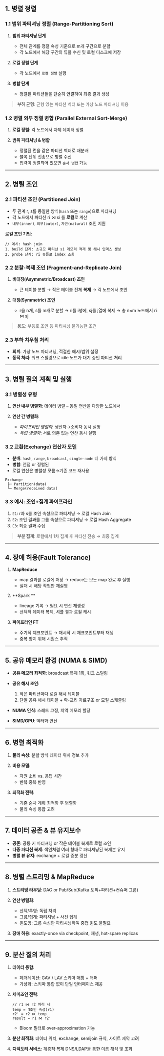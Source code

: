 ## 1. 병렬 정렬

### 1.1 범위 파티셔닝 정렬 (Range-Partitioning Sort)

1. **범위 파티셔닝 단계**

   * 전체 관계를 정렬 속성 기준으로 m개 구간으로 분할
   * 각 노드에서 해당 구간의 튜플 수신 및 로컬 디스크에 저장
2. **로컬 정렬 단계**

   * 각 노드에서 `로컬 정렬` 실행
3. **병합 단계**

   * 정렬된 파티션들을 단순히 연결하여 최종 결과 생성

> **부하 균형**: 균형 있는 파티션 벡터 또는 가상 노드 파티셔닝 이용

### 1.2 병렬 외부 정렬 병합 (Parallel External Sort-Merge)

1. **로컬 정렬**: 각 노드에서 자체 데이터 정렬
2. **범위 파티셔닝 & 병합**

   * 정렬된 런을 같은 파티션 벡터로 재분배
   * 블록 단위 전송으로 병렬 수신
   * 입력이 정렬되어 있으면 `순서 병합` 가능

---

## 2. 병렬 조인

### 2.1 파티션 조인 (Partitioned Join)

* 두 관계 r, s를 동일한 방식(`hash` 또는 `range`)으로 파티셔닝
* 각 노드에서 파티션 ri ⋈ si 를 **로컬**로 계산
* `내부(inner)`, `외부(outer)`, `자연(natural)` 조인 지원

**로컬 조인 기법**:

```
// 예시: hash join
1. build 단계: 소규모 파티션 si 메모리 적재 및 해시 인덱스 생성
2. probe 단계: ri 튜플로 index 조회
```

### 2.2 분할-복제 조인 (Fragment-and-Replicate Join)

1. **비대칭(Asymmetric/Broadcast) 조인**

   * 큰 테이블 분할 → 작은 테이블 전체 **복제** → 각 노드에서 조인
2. **대칭(Symmetric) 조인**

   * r을 n개, s를 m개로 분할 → ri를 i행에, sj를 j열에 복제 → 총 n×m 노드에서 ri ⋈ sj

> **용도**: 부등호 조인 등 파티셔닝 불가능한 조건

### 2.3 부하 치우침 처리

* **회피**: 가상 노드 파티셔닝, 적절한 해시/범위 설정
* **동적 처리**: 워크 스틸링으로 idle 노드가 대기 중인 파티션 처리

---

## 3. 병렬 질의 계획 및 실행

### 3.1 병렬성 유형

1. **연산 내부 병렬화**: 데이터 병렬 – 동일 연산을 다양한 노드에서
2. **연산 간 병렬화**:

   * *파이프라인 병렬화*: 생산자→소비자 동시 실행
   * *독립 병렬화*: 서로 의존 없는 연산 동시 실행

### 3.2 교환(Exchange) 연산자 모델

* **분배**: `hash`, `range`, `broadcast`, `single-node` 네 가지 방식
* **병합**: 랜덤 or 정렬된
* 로컬 연산은 병렬성 모름→기존 코드 재사용

```text
Exchange
 ├─ Partition(data)
 └─ Merge(received data)
```

### 3.3 예시: 조인+집계 파이프라인

1. `E1`: r과 s를 조인 속성으로 파티셔닝 → 로컬 Hash Join
2. `E2`: 조인 결과를 그룹 속성으로 파티셔닝 → 로컬 Hash Aggregate
3. `E3`: 최종 결과 수집

> **부분 집계**: 로컬에서 1차 집계 후 파티션 전송 → 최종 집계

---

## 4. 장애 허용(Fault Tolerance)

1. **MapReduce**

   * map 결과를 로컬에 저장 → reduce는 모든 map 완료 후 실행
   * 실패 시 해당 작업만 재실행
2. **Spark **

   * lineage 기록 → 필요 시 연산 재생성
   * 선택적 데이터 복제, 셔플 결과 로컬 캐시
3. **파이프라인 FT**

   * 주기적 체크포인트 → 재시작 시 체크포인트부터 재생
   * 중복 방지 위해 시퀀스 추적

---

## 5. 공유 메모리 환경 (NUMA & SIMD)

* **공유 메모리 최적화**: broadcast 복제 1회, 워크 스틸링
* **공유 해시 조인**:

  1. 작은 파티션마다 로컬 해시 테이블
  2. 단일 공유 해시 테이블 + 락-프리 자료구조 or 모절 스케줄링
* **NUMA 인식**: 스레드 고정, 지역 메모리 할당
* **SIMD/GPU**: 벡터화 연산

---

## 6. 병렬 최적화

1. **물리 속성**: 분할 방식·데이터 위치 정보 추가
2. **비용 모델**:

   * 자원 소비 vs. 응답 시간
   * 반복·중복 반영
3. **최적화 전략**:

   * 기존 순차 계획 최적화 후 병렬화
   * 물리 속성 통합 고려

---

## 7. 데이터 공존 & 뷰 유지보수

* **공존**: 공통 키 파티셔닝 or 작은 테이블 복제로 로컬 조인
* **다중 파티션 복제**: 색인처럼 여러 형태로 파티셔닝된 복제본 유지
* **병렬 뷰 유지**: exchange + 로컬 증분 갱신

---

## 8. 병렬 스트리밍 & MapReduce

1. **스트리밍 라우팅**: DAG or Pub/Sub(Kafka 토픽+파티션+컨슈머 그룹)
2. **연산 병렬화**:

   * 선택/투영: 독립 처리
   * 그룹/집계: 파티셔닝 + 사전 집계
   * 윈도잉: 그룹 속성만 파티셔닝하여 중첩 윈도 불필요
3. **장애 허용**: exactly-once via checkpoint, 재생, hot-spare replicas

---

## 9. 분산 질의 처리

1. **데이터 통합**:

   * 페더레이션: GAV / LAV 스키마 매핑 + 래퍼
   * 가상화: 스키마 통합 없이 단일 인터페이스 제공
2. **세미조인 전략**:

   ```text
   // r1 ⋈ r2 처리 시
   temp = Π조인 속성(r1)
   r2' = r2 ⋉ temp
   result = r1 ⋈ r2'
   ```

   * Bloom 필터로 over-approximation 가능
3. **분산 최적화**: 데이터 위치, exchange, semijoin 규칙, 사이트 제약 고려
4. **디렉토리 서비스**: 계층적·복제 DNS/LDAP을 통한 이름 해석 및 조회
